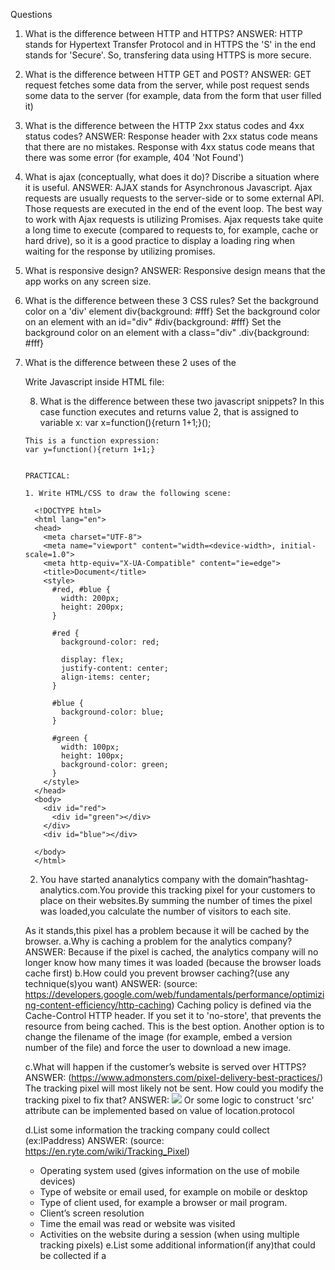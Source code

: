 Questions
1. What is the difference between HTTP and HTTPS?
  ANSWER: HTTP stands for Hypertext Transfer Protocol and in HTTPS the 'S' in the end stands for 'Secure'. So, transfering data using HTTPS is more secure.

2. What is the difference between HTTP GET and POST?
  ANSWER: GET request fetches some data from the server, while post request sends some data to the server (for example, data from the form that user filled it)

3. What is the difference between the HTTP 2xx status codes and 4xx status codes?
  ANSWER: Response header with 2xx status code means that there are no mistakes. Response with 4xx status code means that there was some error (for example, 404 'Not Found')

4. What is ajax (conceptually, what does it do)? Discribe a situation where it is useful.
  ANSWER: AJAX stands for Asynchronous Javascript. Ajax requests are usually requests to the server-side or to some external API. Those requests are executed in the end of the event loop. The best way to work with Ajax requests is utilizing Promises. Ajax requests take quite a long time to execute (compared to requests to, for example, cache or hard drive), so it is a good practice to display a loading ring when waiting for the response by utilizing promises.

5. What is responsive design?
  ANSWER: Responsive design means that the app works on any screen size.

6. What is the difference between these 3 CSS rules?
  Set the background color on a 'div' element
  div{background: #fff}
  Set the background color on an element with an id="div"
  #div{background: #fff}
  Set the background color on an element with a class="div"
  .div{background: #fff}

7. What is the difference between these 2 uses of the <script> tag?
  Load Javascript from external file:
  <script src="http://example.com/whatever.js></script>

  Write Javascript inside HTML file:
  <script>var whatever = true</script>

  8. What is the difference between these two javascript snippets?
    In this case function executes and returns value 2, that is assigned to variable x:
    var x=function(){return 1+1;}();

    This is a function expression:
    var y=function(){return 1+1;}


    PRACTICAL:

    1. Write HTML/CSS to draw the following scene:


  ```
    <!DOCTYPE html>
    <html lang="en">
    <head>
      <meta charset="UTF-8">
      <meta name="viewport" content="width=<device-width>, initial-scale=1.0">
      <meta http-equiv="X-UA-Compatible" content="ie=edge">
      <title>Document</title>
      <style>
        #red, #blue {
          width: 200px;
          height: 200px;
        }

        #red {
          background-color: red;

          display: flex;
          justify-content: center;
          align-items: center;
        }

        #blue {
          background-color: blue;
        }

        #green {
          width: 100px;
          height: 100px;
          background-color: green;
        }
      </style>
    </head>
    <body>
      <div id="red">
        <div id="green"></div>
      </div>
      <div id="blue"></div>

    </body>
    </html>
```

2. You have started ananalytics company with the domain“hashtag­-analytics.com.You provide this tracking pixel for your customers to place on their websites.By summing the number of times the pixel was loaded,you calculate the number of visitors to each site.

As it stands,this pixel has a problem because it will be cached by the browser.
a.Why is caching a problem for the analytics company?
  ANSWER: Because if the pixel is cached, the analytics company will no longer know how many times it was loaded (because the browser loads cache first)
b.How could you prevent browser caching?(use any technique(s)you want)
  ANSWER: (source: https://developers.google.com/web/fundamentals/performance/optimizing-content-efficiency/http-caching)
  Caching policy is defined via the Cache-Control HTTP header. If you set it to 'no-store', that prevents the resource from being cached. This is the best option.
  Another option is to change the filename of the image (for example, embed a version number of the file) and force the user to download a new image.

c.What will happen if the customer’s website is served over HTTPS?
  ANSWER: (https://www.admonsters.com/pixel-delivery-best-practices/)
  The tracking pixel will most likely not be sent.
  How could you modify the tracking pixel to fix that?
  ANSWER: <img src=”https://hashtag­analytics.com/12345/pixel.gif” width=”1” height=”1”/>
  Or some logic to construct 'src' attribute can be implemented based on value of location.protocol

d.List some information the tracking company could collect (ex:IPaddress)
  ANSWER: (source: https://en.ryte.com/wiki/Tracking_Pixel)
  - Operating system used (gives information on the use of mobile devices)
  - Type of website or email used, for example on mobile or desktop
  - Type of client used, for example a browser or mail program.
  - Client’s screen resolution
  - Time the email was read or website was visited
  - Activities on the website during a session (when using multiple tracking pixels)
e.List some additional information(if any)that could be collected if a<script>tag is used instead of an <img> tag.
  the screen resolution, plugins used, support of certain technologies by the browser, etc.


3. Harder!
  The following image tag appears somewhere on some webpage.The rest of the page is valid HTML, but otherwise unknown.
  <img id=”myimage” src=”​http://hashtag­analytics.com/myimage.jpg​” width=”300”height=”250”/>
  Write CODE in plain javascript to do the following (jQuery is fine too,if you prefer):Every 2 seconds:­Check whether the image is viewable
  **­If yes, write “visible” to the console (that is,window.console)­ If no,do nothing.

  ANSWER:
  ```
  <script>
    // function to check if the image is out of viewport (returns 'true' when the image is out of viewport)
    function isImageOutOfViewport (el) {
      var rect = el.getBoundingClientRect();
      // rect.bottom < 0 means the image is above the viewport
      // rect.right < 0 means the image is to the left outside of viewport
      // rect.left > window.innerWidth means an element is to the right outside of viewport
      // rect.top > window.innerHeight means an element is below the viewport
      return rect.bottom < 0 || rect.right < 0 || rect.left > window.innerWidth || rect.top > window.innerHeight;
    }
    // every 2 seconds check if the image is inside the viewport and log "visible" to the console if the image is visible
    setInterval(() => !isImageOutOfViewport(myimage) && console.log("visible"), 2000);

  </script>
  ```

